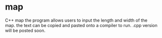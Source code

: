# map
C++ map
the program allows users to input the length and width of the map.
the text can be copied and pasted onto a compiler to run.
.cpp version will be posted soon.
